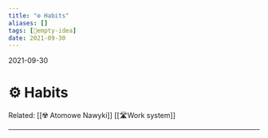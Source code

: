 ```yaml
---
title: "⚙️ Habits"
aliases: []
tags: [💭empty-idea]
date: 2021-09-30
---
```

2021-09-30
# ⚙️ Habits
Related: [[☢️ Atomowe Nawyki]] [[🛣️Work system]]
___